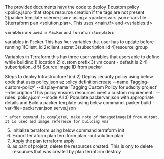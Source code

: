 The provided documents have the code to deploy
  1)custom policy <policy.json> that stops resource creation if the tags are not present 
  2)packer template <server.json> using a <packersvars.json> vars file
  3)terraform plan <solution.plan>. This uses <main.tf> and <variables.tf>

  variables are used in Packer and Terraform templates

  variables in Packer
    This has four variables that user has to update before running
      1)Client_id
      2)client_secret
      3)subscription_id
      4)resource_group

  Variables in Terraform
    this has three user variables that users able to define while building
      1) location
      2) custom prefix
      3) vm count - default is 2
      4) subscription_id
      5) Source Image ID from packer
  
Steps to deploy Infrastructure 
1)cd <location where code is>
2) Deploy security policy using below code that uses policy.json
      az policy definition create --name 'Tagging-custom-policy' --display-name 'Tagging Custom Policy for udacity project' --description 'This policy ensures resources meet a custom requirement.' --rules 'policy.json' --mode All
3) Populate packervar.json with appropriate details and Build a packer template using below command.
    packer build -var-file=packervar.json server.json  

    * after command is completed, make note of ManagedImageId from output. It is used and image reference for building vms
    
5) Initialize terraform using below command
  terraform init
6) Export terraform plan
  terraform plan -out solution.plan
7) Apply the plan
  terraform apply
8) as part of project, delete the resources created. This is only to delete resources that was created by plan
  terraform destroy
